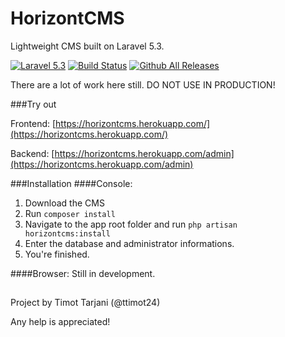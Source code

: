 # HorizontCMS

Lightweight CMS built on Laravel 5.3.

[![Laravel 5.3](https://img.shields.io/badge/Laravel-5.3-orange.svg)](http://laravel.com)
[![Build Status](https://travis-ci.org/ttimot24/HorizontCMS.svg?branch=master)](https://travis-ci.org/ttimot24/HorizontCMS)
[![Github All Releases](https://img.shields.io/github/downloads/ttimot24/horizontcms/total.svg)]()


There are a lot of work here still. DO NOT USE IN PRODUCTION!

###Try out

Frontend: [https://horizontcms.herokuapp.com/](https://horizontcms.herokuapp.com/)

Backend: [https://horizontcms.herokuapp.com/admin](https://horizontcms.herokuapp.com/admin)


###Installation
####Console:
  1. Download the CMS
  2. Run ```composer install```
  3. Navigate to the app root folder and run ```php artisan horizontcms:install```
  4. Enter the database and administrator informations.
  5. You're finished.

####Browser:
  Still in development.

##

Project by Timot Tarjani (@ttimot24)

Any help is appreciated!
